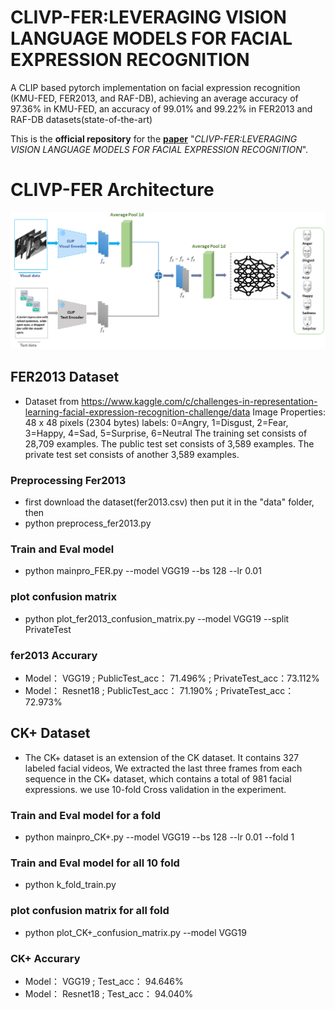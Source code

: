 # CLIVP-FER:LEVERAGING VISION LANGUAGE MODELS FOR FACIAL EXPRESSION RECOGNITION
A CLIP based pytorch implementation on facial expression recognition (KMU-FED, FER2013, and RAF-DB), achieving an average accuracy of 97.36%  in KMU-FED, an accuracy of 99.01% and 99.22% in FER2013  and RAF-DB datasets(state-of-the-art)

This is the **official repository** for the [**paper**](https://arxiv.org/abs/) "*CLIVP-FER:LEVERAGING VISION LANGUAGE MODELS FOR FACIAL EXPRESSION RECOGNITION*".

# CLIVP-FER Architecture
![figures/CLIParch12.png](figures/CLIParch12.png)

## FER2013 Dataset ##
- Dataset from https://www.kaggle.com/c/challenges-in-representation-learning-facial-expression-recognition-challenge/data
Image Properties: 48 x 48 pixels (2304 bytes)
labels: 0=Angry, 1=Disgust, 2=Fear, 3=Happy, 4=Sad, 5=Surprise, 6=Neutral
The training set consists of 28,709 examples. The public test set consists of 3,589 examples. The private test set consists of another 3,589 examples.

### Preprocessing Fer2013 ###
- first download the dataset(fer2013.csv) then put it in the "data" folder, then
- python preprocess_fer2013.py

### Train and Eval model ###
- python mainpro_FER.py --model VGG19 --bs 128 --lr 0.01

### plot confusion matrix ###
- python plot_fer2013_confusion_matrix.py --model VGG19 --split PrivateTest

###              fer2013 Accurary             ###

- Model：    VGG19 ;       PublicTest_acc：  71.496% ;     PrivateTest_acc：73.112%     <Br/>
- Model：   Resnet18 ;     PublicTest_acc：  71.190% ;    PrivateTest_acc：72.973%     

## CK+ Dataset ##
- The CK+ dataset is an extension of the CK dataset. It contains 327 labeled facial videos,
We extracted the last three frames from each sequence in the CK+ dataset, which
contains a total of 981 facial expressions. we use 10-fold Cross validation in the experiment.

### Train and Eval model for a fold ###
- python mainpro_CK+.py --model VGG19 --bs 128 --lr 0.01 --fold 1

### Train and Eval model for all 10 fold ###
- python k_fold_train.py

### plot confusion matrix for all fold ###
- python plot_CK+_confusion_matrix.py --model VGG19

###      CK+ Accurary      ###
- Model：    VGG19 ;       Test_acc：   94.646%   <Br/>
- Model：   Resnet18 ;     Test_acc：   94.040% 
